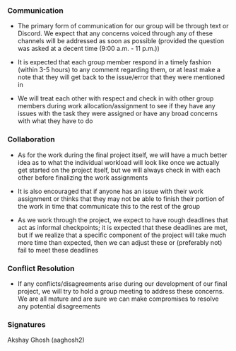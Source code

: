 ### Communication

* The primary form of communication for our group will be through text or Discord. We expect that any concerns voiced through any of these channels will be addressed as soon as possible (provided the question was asked at a decent time (9:00 a.m. - 11 p.m.))

* It is expected that each group member respond in a timely fashion (within 3-5 hours) to any comment regarding them, or at least make a note that they will get back to the issue/error that they were mentioned in

* We will treat each other with respect and check in with other group members during work allocation/assignment to see if they have any issues with the task they were assigned or have any broad concerns with what they have to do

### Collaboration 

* As for the work during the final project itself, we will have a much better idea as to what the individual workload will look like once we actually get started on the project itself, but we will always check in with each other before finalizing the work assignments

* It is also encouraged that if anyone has an issue with their work assignment or thinks that they may not be able to finish their portion of the work in time that communicate this to the rest of the group

* As we work through the project, we expect to have rough deadlines that act as informal checkpoints; it is expected that these deadlines are met, but if we realize that a specific component of the project will take much more time than expected, then we can adjust these or (preferably not) fail to meet these deadlines

### Conflict Resolution

* If any conflicts/disagreements arise during our development of our final project, we will try to hold a group meeting to address these concerns. We are all mature and are sure we can make compromises to resolve any potential disagreements

### Signatures

Akshay Ghosh (aaghosh2)